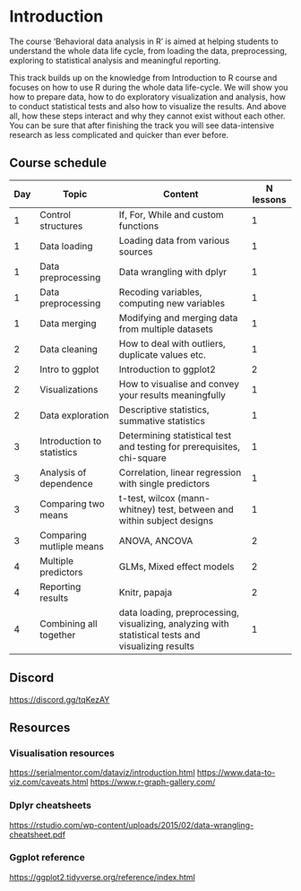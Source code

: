 
# Introduction

The course ‘Behavioral data analysis in R’ is aimed at helping students to understand the whole data life cycle, from loading the data, preprocessing, exploring to statistical analysis and meaningful reporting.

This track builds up on the knowledge from Introduction to R course and focuses on how to use R during the whole data life-cycle. We will show you how to prepare data, how to do exploratory visualization and analysis, how to conduct statistical tests and also how to visualize the results. And above all, how these steps interact and why they cannot exist without each other. You can be sure that after finishing the track you will see data-intensive research as less complicated and quicker than ever before.

## Course schedule

|Day| Topic                      | Content                              | N lessons |
|-- | ---------------------------| ------------------------------------ | --------- |
|1  | Control structures         | If, For, While and custom functions | 1|
|1  | Data loading               | Loading data from various sources | 1|
|1  | Data preprocessing         | Data wrangling with dplyr | 1|
|1  | Data preprocessing         | Recoding variables, computing new variables| 1|
|1  | Data merging               | Modifying and merging data from multiple datasets | 1|
|2  | Data cleaning              | How to deal with outliers, duplicate values etc. | 1|
|2  | Intro to ggplot            | Introduction to ggplot2 | 2 |
|2  | Visualizations             | How to visualise and convey your results meaningfully | 1 |
|2  | Data exploration           | Descriptive statistics, summative statistics | 1 |
|3  | Introduction to statistics | Determining statistical test and testing for prerequisites, chi-square | 1 |
|3  | Analysis of dependence     | Correlation, linear regression with single predictors | 1 |
|3  | Comparing two means        | t-test, wilcox (mann-whitney) test, between and within subject designs| 1 |
|3  | Comparing mutliple means   | ANOVA, ANCOVA | 2 | 
|4  | Multiple predictors        | GLMs, Mixed effect models | 2 |
|4  | Reporting results          | Knitr, papaja | 2 |
|4  | Combining all together     | data loading, preprocessing, visualizing, analyzing with statistical tests and visualizing results | 1 |

## Discord
https://discord.gg/tqKezAY

## Resources

### Visualisation resources
https://serialmentor.com/dataviz/introduction.html
https://www.data-to-viz.com/caveats.html
https://www.r-graph-gallery.com/

### Dplyr cheatsheets
https://rstudio.com/wp-content/uploads/2015/02/data-wrangling-cheatsheet.pdf


### Ggplot reference
https://ggplot2.tidyverse.org/reference/index.html
